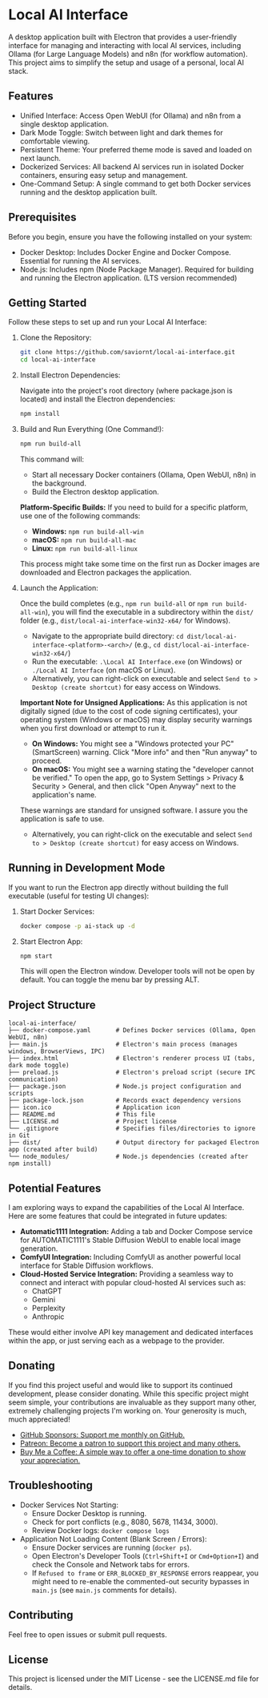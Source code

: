# Local AI Interface

A desktop application built with Electron that provides a user-friendly interface for managing and interacting with local AI services, including Ollama (for Large Language Models) and n8n (for workflow automation). This project aims to simplify the setup and usage of a personal, local AI stack.

## Features

- Unified Interface: Access Open WebUI (for Ollama) and n8n from a single desktop application.
- Dark Mode Toggle: Switch between light and dark themes for comfortable viewing.
- Persistent Theme: Your preferred theme mode is saved and loaded on next launch.
- Dockerized Services: All backend AI services run in isolated Docker containers, ensuring easy setup and management.
- One-Command Setup: A single command to get both Docker services running and the desktop application built.

## Prerequisites

Before you begin, ensure you have the following installed on your system:

- Docker Desktop: Includes Docker Engine and Docker Compose. Essential for running the AI services.
- Node.js: Includes npm (Node Package Manager). Required for building and running the Electron application. (LTS version recommended)

## Getting Started

Follow these steps to set up and run your Local AI Interface:

1. Clone the Repository:

    ```bash
    git clone https://github.com/saviornt/local-ai-interface.git
    cd local-ai-interface
    ```

2. Install Electron Dependencies:

    Navigate into the project's root directory (where package.json is located) and install the Electron dependencies:

    ```bash
    npm install
    ```

3. Build and Run Everything (One Command!):

    ```bash
    npm run build-all
    ```

    This command will:

    - Start all necessary Docker containers (Ollama, Open WebUI, n8n) in the background.
    - Build the Electron desktop application.

    **Platform-Specific Builds:**
    If you need to build for a specific platform, use one of the following commands:
    - **Windows:** `npm run build-all-win`
    - **macOS:** `npm run build-all-mac`
    - **Linux:** `npm run build-all-linux`

    This process might take some time on the first run as Docker images are downloaded and Electron packages the application.

4. Launch the Application:

    Once the build completes (e.g., `npm run build-all` or `npm run build-all-win`), you will find the executable in a subdirectory within the `dist/` folder (e.g., `dist/local-ai-interface-win32-x64/` for Windows).

    - Navigate to the appropriate build directory: `cd dist/local-ai-interface-<platform>-<arch>/` (e.g., `cd dist/local-ai-interface-win32-x64/`)
    - Run the executable: `.\Local AI Interface.exe` (on Windows) or `./Local AI Interface` (on macOS or Linux).
    - Alternatively, you can right-click on executable and select `Send to > Desktop (create shortcut)` for easy access on Windows.

   **Important Note for Unsigned Applications:**
   As this application is not digitally signed (due to the cost of code signing certificates), your operating system (Windows or macOS) may display security warnings when you first download or attempt to run it.
   - **On Windows:** You might see a "Windows protected your PC" (SmartScreen) warning. Click "More info" and then "Run anyway" to proceed.
   - **On macOS:** You might see a warning stating the "developer cannot be verified." To open the app, go to System Settings > Privacy & Security > General, and then click "Open Anyway" next to the application's name.

   These warnings are standard for unsigned software. I assure you the application is safe to use.
   - Alternatively, you can right-click on the executable and select `Send to > Desktop (create shortcut)` for easy access on Windows.

## Running in Development Mode

If you want to run the Electron app directly without building the full executable (useful for testing UI changes):

1. Start Docker Services:

    ```bash
    docker compose -p ai-stack up -d
    ```

2. Start Electron App:

    ```bash
    npm start
    ```

    This will open the Electron window. Developer tools will not be open by default. You can toggle the menu bar by pressing ALT.

## Project Structure

```text
local-ai-interface/
├── docker-compose.yaml       # Defines Docker services (Ollama, Open WebUI, n8n)
├── main.js                   # Electron's main process (manages windows, BrowserViews, IPC)
├── index.html                # Electron's renderer process UI (tabs, dark mode toggle)
├── preload.js                # Electron's preload script (secure IPC communication)
├── package.json              # Node.js project configuration and scripts
├── package-lock.json         # Records exact dependency versions
├── icon.ico                  # Application icon
├── README.md                 # This file
├── LICENSE.md                # Project license
└── .gitignore                # Specifies files/directories to ignore in Git
├── dist/                     # Output directory for packaged Electron app (created after build)
└── node_modules/             # Node.js dependencies (created after npm install)
```

## Potential Features

I am exploring ways to expand the capabilities of the Local AI Interface. Here are some features that could be integrated in future updates:

- **Automatic1111 Integration:** Adding a tab and Docker Compose service for AUTOMATIC1111's Stable Diffusion WebUI to enable local image generation.
- **ComfyUI Integration:** Including ComfyUI as another powerful local interface for Stable Diffusion workflows.
- **Cloud-Hosted Service Integration:** Providing a seamless way to connect and interact with popular cloud-hosted AI services such as:
  - ChatGPT
  - Gemini
  - Perplexity
  - Anthropic

These would either involve API key management and dedicated interfaces within the app, or just serving each as a webpage to the provider.

## Donating

If you find this project useful and would like to support its continued development, please consider donating. While this specific project might seem simple, your contributions are invaluable as they support many other, extremely challenging projects I'm working on. Your generosity is much, much appreciated!

- [GitHub Sponsors: Support me monthly on GitHub.](https://github.com/sponsors/saviornt)
- [Patreon: Become a patron to support this project and many others.](https://patreon.com/saviornt?utm_medium=unknown&utm_source=join_link&utm_campaign=creatorshare_creator&utm_content=copyLink)
- [Buy Me a Coffee: A simple way to offer a one-time donation to show your appreciation.](https://buymeacoffee.com/davidwadswq)

## Troubleshooting

- Docker Services Not Starting:
  - Ensure Docker Desktop is running.
  - Check for port conflicts (e.g., 8080, 5678, 11434, 3000).
  - Review Docker logs: `docker compose logs`
- Application Not Loading Content (Blank Screen / Errors):
  - Ensure Docker services are running (`docker ps`).
  - Open Electron's Developer Tools (`Ctrl+Shift+I` or `Cmd+Option+I`) and check the Console and Network tabs for errors.
  - If `Refused to frame` or `ERR_BLOCKED_BY_RESPONSE` errors reappear, you might need to re-enable the commented-out security bypasses in `main.js` (see `main.js` comments for details).

## Contributing

Feel free to open issues or submit pull requests.

## License

This project is licensed under the MIT License - see the LICENSE.md file for details.
